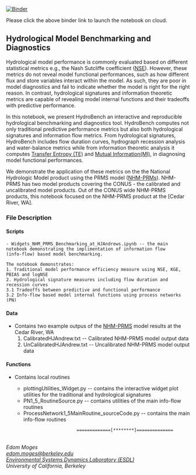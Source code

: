 [![Binder](https://mybinder.org/badge_logo.svg)](https://mybinder.org/v2/gh/EMscience/NHM_PRMS_Bechmarking/HEAD)

Please click the above binder link to launch the notebook on cloud.
 
## Hydrological Model Benchmarking and Diagnostics

Hydrological model performance is commonly evaluated based on different statistical metrics e.g., 
the Nash Sutcliffe coefficient ([NSE](https://en.wikipedia.org/wiki/Nash%E2%80%93Sutcliffe_model_efficiency_coefficient)). 
However, these metrics do not reveal model functional performances, such as how different flux and store variables interact 
within the model. As such, they are poor in model diagnostics and fail to indicate whether the model is right for the right 
reason. In contrast, hydrological signatures and information theoretic metrics are capable of revealing model internal functions 
and their tradeoffs with predictive performance. 

In this notebook, we present HydroBench an interactive and reproducible hydrological benchmarking and diagnostics tool. HydroBench 
computes not only traditional predictive performance metrics but also both hydrological signatures and information flow metrics. 
From hydrological signatures, HydroBench includes flow duration curves,
hydrograph recession analysis and water-balance metrics while from information theoretic analysis it computes
[Transfer Entropy (TE)](https://en.wikipedia.org/wiki/Transfer_entropy) and 
[Mutual Information(MI)](https://en.wikipedia.org/wiki/Mutual_information), in diagnosing model functional performances.

We demonstrate the application of these metrics on the the National Hydrologic Model product using the PRMS model ([NHM-PRMs]()). 
NHM-PRMS has two model products covering the CONUS - the calibrated and uncalibrated model products. 
Out of the CONUS wide NHM-PRMS products, this notebook focused on the NHM-PRMS product at the 
[Cedar River, WA]. 

### File Description

#### Scripts
	- Widgets_NHM_PRMS_Benchmarking_at_HJAndrews.ipynb -- the main notebook demonstrating the implimentation of information flow 
	(info-flow) based model benchmarking.

	The notebook demonstrates:
	1. Traditional model performance efficiency measure using NSE, KGE, PBIAS and logNSE
	2. Hydrological signature measures including flow duration and recession curves
	3.1 Tradeoffs between predictive and functional performance
	3.2 Info-flow based model internal functions using process networks (PN)


#### Data
- Contains two example outpus of the [NHM-PRMS](https://pubs.er.usgs.gov/publication/tm6B9) model results at the Cedar River, WA
	1. CalibratedHJAndrew.txt -- Calibrated NHM-PRMS model output data
	2. UnCalibratedHJAndrew.txt -- Uncalibrated NHM-PRMS model output data


#### Functions 

- Contains local routines 

	- plottingUtilities_Widget.py -- contains the interactive widget plot utilities for the traditional and hydrological signatures
	- PN1_5_RoutineSource.py -- contains utilities of the main info-flow routines
	- ProcessNetwork1_5MainRoutine_sourceCode.py -- contains the main info-flow routines
>>
                               =============[********]============== 
\
*Edom Moges* \
*edom.moges@berkeley.edu* \
*[Environmental Systems Dynamics Laboratory (ESDL)](https://www.esdlberkeley.com/)*\
*University of California, Berkeley* 
